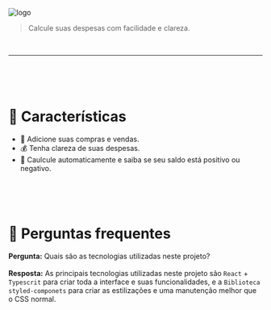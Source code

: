 ![logo](https://user-images.githubusercontent.com/64203633/178320917-4e8bd1c4-8068-4fc5-9e30-ed7feb3f9dfc.svg)


> Calcule suas despesas com facilidade e clareza.
<br />

---

<br />
<br />
<br />

# :rocket: Características

* 🛒  Adicione suas compras e vendas.
* 💰  Tenha clareza de suas despesas.
* 💸  Caulcule automaticamente e saiba se seu saldo está positivo ou negativo.

<br />
<br />
<br />

# :postbox: Perguntas frequentes
**Pergunta:** Quais são as tecnologias utilizadas neste projeto? 
<br />
<br />
**Resposta:** As principais tecnologias utilizadas neste projeto são ```React``` + ```Typescrit``` para criar toda a interface e suas funcionalidades, e a ```Biblioteca styled-componets``` para criar as estilizações e uma manutenção melhor que o CSS normal.
